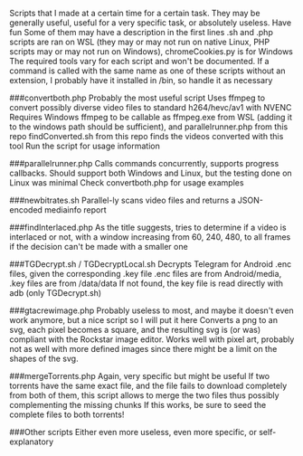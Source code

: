 Scripts that I made at a certain time for a certain task. They may be generally useful, useful for a very specific task, or absolutely useless. Have fun
Some of them may have a description in the first lines
.sh and .php scripts are ran on WSL (they may or may not run on native Linux, PHP scripts may or may not run on Windows), chromeCookies.py is for Windows
The required tools vary for each script and won't be documented. If a command is called with the same name as one of these scripts without an extension, I probably have it installed in /bin, so handle it as necessary

###convertboth.php
Probably the most useful script
Uses ffmpeg to convert possibly diverse video files to standard h264/hevc/av1 with NVENC
Requires Windows ffmpeg to be callable as ffmpeg.exe from WSL (adding it to the windows path should be sufficient), and parallelrunner.php from this repo
findConverted.sh from this repo finds the videos converted with this tool
Run the script for usage information

###parallelrunner.php
Calls commands concurrently, supports progress callbacks. Should support both Windows and Linux, but the testing done on Linux was minimal
Check convertboth.php for usage examples

###newbitrates.sh
Parallel-ly scans video files and returns a JSON-encoded mediainfo report

###findInterlaced.php
As the title suggests, tries to determine if a video is interlaced or not, with a window increasing from 60, 240, 480, to all frames if the decision can't be made with a smaller one

###TGDecrypt.sh / TGDecryptLocal.sh
Decrypts Telegram for Android .enc files, given the corresponding .key file
.enc files are from Android/media, .key files are from /data/data
If not found, the key file is read directly with adb (only TGDecrypt.sh)

###gtacrewimage.php
Probably useless to most, and maybe it doesn't even work anymore, but a nice script so I will put it here
Converts a png to an svg, each pixel becomes a square, and the resulting svg is (or was) compliant with the Rockstar image editor. Works well with pixel art, probably not as well with more defined images since there might be a limit on the shapes of the svg.

###mergeTorrents.php
Again, very specific but might be useful
If two torrents have the same exact file, and the file fails to download completely from both of them, this script allows to merge the two files thus possibly complementing the missing chunks
If this works, be sure to seed the complete files to both torrents!

###Other scripts
Either even more useless, even more specific, or self-explanatory

